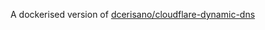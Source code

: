 A dockerised version of [dcerisano/cloudflare-dynamic-dns](https://github.com/dcerisano/cloudflare-dynamic-dns)
